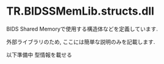 # TR.BIDSSMemLib.structs.dll
BIDS Shared Memoryで使用する構造体などを定義しています.

外部ライブラリのため, ここには簡単な説明のみを記載します.

以下準備中  型情報を載せる